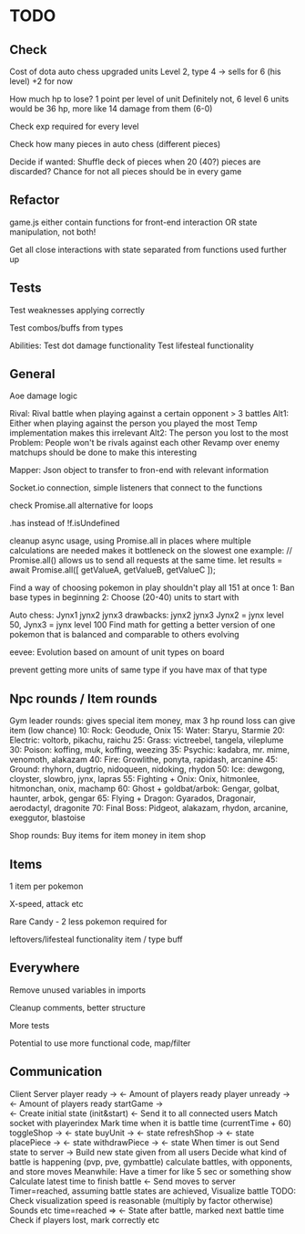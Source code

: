 # TODO

## Check

Cost of dota auto chess upgraded units
    Level 2, type 4 -> sells for 6 (his level) +2 for now

How much hp to lose? 1 point per level of unit
Definitely not, 6 level 6 units would be 36 hp, more like 14 damage from them (6-0)

Check exp required for every level

Check how many pieces in auto chess (different pieces)

Decide if wanted:
Shuffle deck of pieces when 20 (40?) pieces are discarded? Chance for not all pieces should be in every game

## Refactor

game.js either contain functions for front-end interaction OR state manipulation, not both!

Get all close interactions with state separated from functions used further up

## Tests

Test weaknesses applying correctly

Test combos/buffs from types

Abilities: 
Test dot damage functionality
Test lifesteal functionality

## General

Aoe damage logic

Rival: Rival battle when playing against a certain opponent
    > 3 battles
    Alt1: Either when playing against the person you played the most
        Temp implementation makes this irrelevant
    Alt2: The person you lost to the most 
        Problem: People won't be rivals against each other
    Revamp over enemy matchups should be done to make this interesting


Mapper: Json object to transfer to fron-end with relevant information

Socket.io connection, simple listeners that connect to the functions

check Promise.all alternative for loops

.has instead of !f.isUndefined

cleanup async usage, using Promise.all in places where multíple calculations are needed
 makes it bottleneck on the slowest one
    example: 
    // Promise.all() allows us to send all requests at the same time. 
    let results = await Promise.all([ getValueA, getValueB, getValueC ]); 

Find a way of choosing pokemon in play
    shouldn't play all 151 at once
    1: Ban base types in beginning
    2: Choose (20-40) units to start with

Auto chess: Jynx1 jynx2 jynx3
    drawbacks: jynx2 jynx3
    Jynx2 = jynx level 50, Jynx3 = jynx level 100
    Find math for getting a better version of one pokemon that is balanced and comparable to others evolving

eevee:
    Evolution based on amount of unit types on board

prevent getting more units of same type if you have max of that type

## Npc rounds / Item rounds

Gym leader rounds:
    gives special item money,
    max 3 hp round loss
    can give item (low chance)
    10: Rock: Geodude, Onix
    15: Water: Staryu, Starmie
    20: Electric: voltorb, pikachu, raichu
    25: Grass: victreebel, tangela, vileplume
    30: Poison: koffing, muk, koffing, weezing
    35: Psychic: kadabra, mr. mime, venomoth, alakazam
    40: Fire: Growlithe, ponyta, rapidash, arcanine
    45: Ground: rhyhorn, dugtrio, nidoqueen, nidoking, rhydon
    50: Ice: dewgong, cloyster, slowbro, jynx, lapras
    55: Fighting + Onix: Onix, hitmonlee, hitmonchan, onix, machamp
    60: Ghost + goldbat/arbok: Gengar, golbat, haunter, arbok, gengar
    65: Flying + Dragon: Gyarados, Dragonair, aerodactyl, dragonite
    70: Final Boss: Pidgeot, alakazam, rhydon, arcanine, exeggutor, blastoise

Shop rounds: 
    Buy items for item money in item shop

## Items

1 item per pokemon

X-speed, attack etc

Rare Candy - 2 less pokemon required for 

leftovers/lifesteal functionality
    item / type buff


## Everywhere

Remove unused variables in imports

Cleanup comments, better structure

More tests

Potential to use more functional code, map/filter


## Communication

Client                  Server
player ready ->
            <- Amount of players ready
player unready ->
            <- Amount of players ready
startGame ->    
        <- Create initial state (init&start)
        <- Send it to all connected users
            Match socket with playerindex
            Mark time when it is battle time 
                (currentTime + 60)
toggleShop ->
    <- state
buyUnit ->
    <- state
refreshShop ->
    <- state
placePiece ->
    <- state
withdrawPiece ->
    <- state
When timer is out
Send state to server ->
        Build new state given from all users
        Decide what kind of battle is happening
        (pvp, pve, gymbattle)
        calculate battles, with opponents, and store moves
Meanwhile: Have a timer for like 5 sec or something show
        Calculate latest time to finish battle
    <-  Send moves to server
Timer=reached, assuming battle states are achieved,
Visualize battle
TODO: Check visualization speed is reasonable (multiply by factor otherwise)
Sounds etc
        time=reached => 
            <- State after battle, marked next battle time
                Check if players lost, mark correctly etc